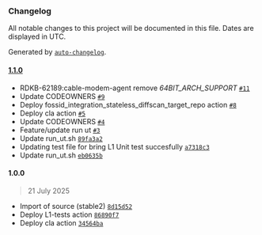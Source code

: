 ### Changelog

All notable changes to this project will be documented in this file. Dates are displayed in UTC.

Generated by [`auto-changelog`](https://github.com/CookPete/auto-changelog).

#### [1.1.0](https://github.com/rdkcentral/cable-modem-agent/compare/1.0.0...1.1.0)

- RDKB-62189:cable-modem-agent remove _64BIT_ARCH_SUPPORT_ [`#11`](https://github.com/rdkcentral/cable-modem-agent/pull/11)
- Update CODEOWNERS [`#9`](https://github.com/rdkcentral/cable-modem-agent/pull/9)
- Deploy fossid_integration_stateless_diffscan_target_repo action [`#8`](https://github.com/rdkcentral/cable-modem-agent/pull/8)
- Deploy cla action [`#5`](https://github.com/rdkcentral/cable-modem-agent/pull/5)
- Update CODEOWNERS [`#4`](https://github.com/rdkcentral/cable-modem-agent/pull/4)
- Feature/update run ut [`#3`](https://github.com/rdkcentral/cable-modem-agent/pull/3)
- Update run_ut.sh [`89fa3a2`](https://github.com/rdkcentral/cable-modem-agent/commit/89fa3a2e60f1ea311ba18de7bd75b1dc6eb68769)
- Updating test file for bring L1 Unit test succesfully [`a7318c3`](https://github.com/rdkcentral/cable-modem-agent/commit/a7318c3fe411e46e6ac116dc1ffe1ab6030ff7d4)
- Update run_ut.sh [`eb0635b`](https://github.com/rdkcentral/cable-modem-agent/commit/eb0635bc16400c843b134d158dcb098c4ef676c5)

#### 1.0.0

> 21 July 2025

- Import of source (stable2) [`8d15d52`](https://github.com/rdkcentral/cable-modem-agent/commit/8d15d52f7ae6a17e444980dc6ed5743e3645c63f)
- Deploy L1-tests action [`86890f7`](https://github.com/rdkcentral/cable-modem-agent/commit/86890f712db9a016680213a2e45e8387eac5a2be)
- Deploy cla action [`34564ba`](https://github.com/rdkcentral/cable-modem-agent/commit/34564ba53309b87a748b6ad278a39bfcdb17be07)
